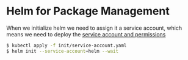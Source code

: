 # Helm for Package Management

When we initialize helm we need to assign it a service account, which means we need to deploy the [service
account and permissions](service-account.yaml)


```bash
$ kubectl apply -f init/service-account.yaml
$ helm init --service-account=helm --wait
```
